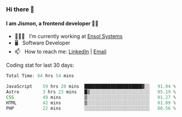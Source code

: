 ### Hi there 👋

#### I am Jismon, a frontend developer 👦🏻

- 🧑🏻‍💻   &nbsp; I’m currently working at <a href='https://www.ensolsystems.com/' target="_blank">Ensol Systems</a>
- 🖥   &nbsp; Software Developer
- 📫   &nbsp; How to reach me: <a href='https://www.linkedin.com/in/jismonthomas/'>LinkedIn</a> | <a href='mailto:hellojismonthomas@gmail.com'>Email</a>

Coding stat for last 30 days:
<!--START_SECTION:waka-->

```javascript
Total Time: 64 hrs 54 mins

JavaScript    59 hrs 20 mins  ██████████████████████▓░░   91.04 %
Astro         3 hrs 23 mins   █▒░░░░░░░░░░░░░░░░░░░░░░░   05.19 %
CSS           49 mins         ▒░░░░░░░░░░░░░░░░░░░░░░░░   01.27 %
HTML          42 mins         ▒░░░░░░░░░░░░░░░░░░░░░░░░   01.09 %
PHP           22 mins         ░░░░░░░░░░░░░░░░░░░░░░░░░   00.56 %
```

<!--END_SECTION:waka-->

<!--
**jismonthomas/jismonthomas** is a ✨ _special_ ✨ repository because its `README.md` (this file) appears on your GitHub profile.

Here are some ideas to get you started:

- 🔭 I’m currently working on ...
- 🌱 I’m currently learning ...
- 👯 I’m looking to collaborate on ...
- 🤔 I’m looking for help with ...
- 💬 Ask me about ...
- 📫 How to reach me: ...
- 😄 Pronouns: ...
- ⚡ Fun fact: ...
-->
